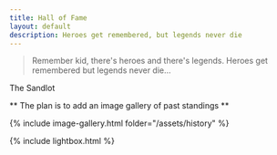 ```yaml
---
title: Hall of Fame
layout: default
description: Heroes get remembered, but legends never die
---
```

> Remember kid, there's heroes and there's legends. Heroes get remembered but legends never die...

The Sandlot

** The plan is to add an image gallery of past standings ** 

{% include image-gallery.html folder="/assets/history" %}

{% include lightbox.html %}